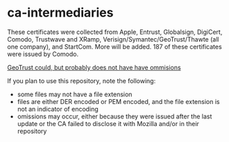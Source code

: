 ca-intermediaries
=================

These certificates were collected from Apple, Entrust, Globalsign, DigiCert, Comodo, Trustwave and XRamp, Verisign/Symantec/GeoTrust/Thawte (all one company), and StartCom. More will be added. 187 of these certificates were issued by Comodo.

[GeoTrust could, but probably does not have have ommisions](https://bugzilla.mozilla.org/show_bug.cgi?id=1019860)

If you plan to use this repository, note the following:
- some files may not have a file extension
- files are either DER encoded or PEM encoded, and the file extension is not an indicator of encoding
- omissions may occur, either because they were issued after the last update or the CA failed to disclose it with Mozilla and/or in their repository
